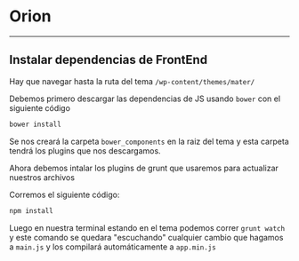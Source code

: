 # Orion

***
## Instalar dependencias de FrontEnd

Hay que navegar hasta la ruta del tema `/wp-content/themes/mater/`

Debemos primero descargar las dependencias de JS usando `bower` con el siguiente código

```bash
bower install
```

Se nos creará la carpeta `bower_components` en la raiz del tema y esta carpeta tendrá los plugins que nos descargamos.

Ahora debemos intalar los plugins de grunt que usaremos para actualizar nuestros archivos

Corremos el siguiente código:

```bash
npm install
```

Luego en nuestra terminal estando en el tema podemos correr `grunt watch` y este comando se quedara "escuchando" cualquier cambio que hagamos a `main.js` y los compilará automáticamente a `app.min.js`